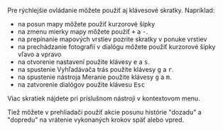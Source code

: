 Pre rýchlejšie ovládanie môžete použiť aj klávesové skratky. Napríklad:

* na posun mapy môžete použiť kurzorové šípky
* na zmenu mierky mapy môžete použiť <kbd>+</kbd> a <kbd>-</kbd>.
* na prepínanie mapových vrstiev pozrite skratky v ponuke vrstiev
* na prechádzanie fotografií v dialógu môžete použiť kurzorové šípky vľavo a vpravo
* na otvorenie nastavení použite klávesy <kbd>e</kbd> a <kbd>s</kbd>.
* na spustenie Vyhľadávača trás použite klávesy <kbd>g</kbd> a <kbd>r</kbd>.
* na spustenie nástroja Meranie použite klávesy <kbd>g</kbd> a <kbd>m</kbd>.
* na zatvorenie dialógov použite klávesu <kbd>Esc</kbd>

Viac skratiek nájdete pri príslušnom nástroji v kontextovom menu.

Tiež môžete v prehliadači použiť akcie posunu histórie "dozadu" a "dopredu" na vrátenie vykonaných krokov späť alebo vpred.
